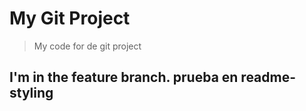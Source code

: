 # My Git Project

>My code for de git project
## I'm in the feature branch. prueba en readme-styling